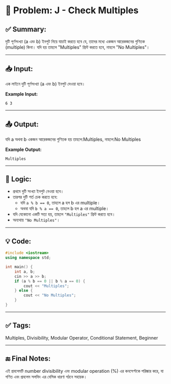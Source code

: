 # 🧩 Problem: J - Check Multiples

## ✅ Summary:
দুটি পূর্ণসংখ্যা (a এবং b) ইনপুট নিয়ে যাচাই করতে হবে যে, তাদের মধ্যে একজন আরেকজনের গুণিতক (multiple) কিনা। যদি হয় তাহলে "Multiples" প্রিন্ট করতে হবে, নাহলে "No Multiples"।

---

## 📥 Input:
এক লাইনে দুটি পূর্ণসংখ্যা (a এবং b) ইনপুট দেওয়া হবে।

**Example Input:**

```
6 3
```
---
## 📤 Output:
যদি a অথবা b একজন আরেকজনের গুণিতক হয় তাহলে:Multiples, নাহলে:No Multiples

**Example Output:**
```
Multiples
```
---

## 🧠 Logic:
- প্রথমে দুটি সংখ্যা ইনপুট নেওয়া হবে।
- তারপর দুটি শর্ত চেক করতে হবে:
    - যদি `a % b == 0`, তাহলে a হল b এর multiple।
    - অথবা যদি `b % a == 0`, তাহলে b হল a এর multiple।
- যদি যেকোনো একটি সত্য হয়, তাহলে `"Multiples"` প্রিন্ট করতে হবে।
- অন্যথায় `"No Multiples"`।
---

## 💡 Code:
```cpp
#include <iostream>
using namespace std;

int main() {
    int a, b;
    cin >> a >> b;
    if (a % b == 0 || b % a == 0) {
        cout << "Multiples";
    } else {
        cout << "No Multiples";
    }
}

```

---

## ✅ Tags:
Multiples, Divisibility, Modular Operator, Conditional Statement, Beginner

---

## 🔚 Final Notes:
এই প্রবলেমটি number divisibility এবং modular operation (%) এর কনসেপ্টকে পরিষ্কার করে, যা গণিত এবং প্রবলেম সলভিং এর বেসিক ধারণা গঠনে সহায়ক।
